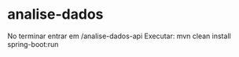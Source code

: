# analise-dados

No terminar entrar em /analise-dados-api
Executar: mvn clean install spring-boot:run

